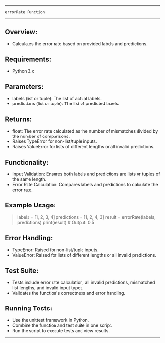 ---------------------------------------------------------------
    errorRate Function
---------------------------------------------------------------

Overview:
---------
- Calculates the error rate based on provided labels and predictions.

Requirements:
-------------
- Python 3.x

Parameters:
-----------
- labels (list or tuple): The list of actual labels.
- predictions (list or tuple): The list of predicted labels.

Returns:
--------
- float: The error rate calculated as the number of mismatches divided by the number of comparisons.
- Raises TypeError for non-list/tuple inputs.
- Raises ValueError for lists of different lengths or all invalid predictions.

Functionality:
--------------
- Input Validation: Ensures both labels and predictions are lists or tuples of the same length.
- Error Rate Calculation: Compares labels and predictions to calculate the error rate.

Example Usage:
--------------
> labels = [1, 2, 3, 4]
> predictions = [1, 2, 4, 3]
> result = errorRate(labels, predictions)
> print(result)  # Output: 0.5

Error Handling:
---------------
- TypeError: Raised for non-list/tuple inputs.
- ValueError: Raised for lists of different lengths or all invalid predictions.

Test Suite:
-----------
- Tests include error rate calculation, all invalid predictions, mismatched list lengths, and invalid input types.
- Validates the function's correctness and error handling.

Running Tests:
--------------
- Use the unittest framework in Python.
- Combine the function and test suite in one script.
- Run the script to execute tests and view results.

---------------------------------------------------------------
